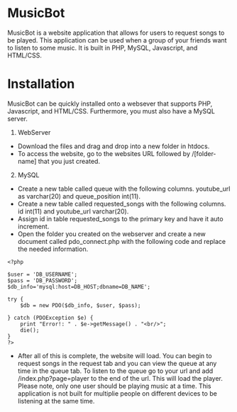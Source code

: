 # MusicBot

MusicBot is a website application that allows for users to request songs to be played. This application can be used when a group of your friends want to listen to some music. It is built in PHP, MySQL, Javascript, and HTML/CSS.

# Installation

MusicBot can be quickly installed onto a websever that supports PHP, Javascript, and HTML/CSS. Furthermore, you must also have a MySQL server.
1. WebServer
  - Download the files and drag and drop into a new folder in htdocs.
  - To access the website, go to the websites URL followed by /[folder-name] that you just created.
2. MySQL
  - Create a new table called queue with the following columns. youtube_url as varchar(20) and queue_position int(11).
  - Create a new table called requested_songs with the following columns. id int(11)	and youtube_url varchar(20).
  - Assign id in table requested_songs to the primary key and have it auto increment.
  - Open the folder you created on the webserver and create a new document called pdo_connect.php with the following code and replace the needed information.
```
<?php

$user = 'DB_USERNAME';
$pass = 'DB_PASSWORD';
$db_info='mysql:host=DB_HOST;dbname=DB_NAME';

try {
    $db = new PDO($db_info, $user, $pass);

} catch (PDOException $e) {
    print "Error!: " . $e->getMessage() . "<br/>";
    die();
}
?>
```
  - After all of this is complete, the website will load. You can begin to request songs in the request tab and you can view the queue at any time in the queue tab. To listen to the queue go to your url and add /index.php?page=player to the end of the url. This will load the player. Please note, only one user should be playing music at a time. This application is not built for multiplie people on different devices to be listening at the same time.
